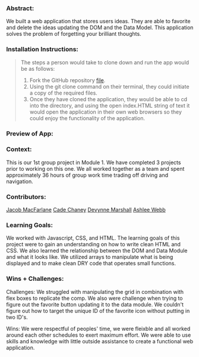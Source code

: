 ### Abstract:
We built a web application that stores users ideas. They are able to favorite and delete the ideas updating the DOM and the Data Model.
This application solves the problem of forgetting your brilliant thoughts.

### Installation Instructions:
> The steps a person would take to clone down and run the app would be as follows:
> 1. Fork the GitHub repository [file](https://github.com/AshleeAWebb/Ideabox).
> 2. Using the git clone command on their terminal, they could initiate a copy of the required files.
> 3. Once they have cloned the application, they would be able to cd into the directory, and using the open index.HTML string of text it would open the application in their own web browsers so they could enjoy the functionality of the application.

### Preview of App:


### Context:
This is our 1st group project in Module 1. We have completed 3 projects prior to working on this one. We all worked together as a team and spent approximately 36 hours of group work time trading off driving and navigation.

### Contributors:
[Jacob MacFarlane](https://www.linkedin.com/in/jacob-macfarlane-052593261/)
[Cade Chaney](https://www.linkedin.com/in/jonathan-chaney-a333ba235/)
[Devynne Marshall](https://www.linkedin.com/in/devynnemarshall/)
[Ashlee Webb](https://www.linkedin.com/in/ashlee-webb-0b592199/)

### Learning Goals:
We worked with Javascript, CSS, and HTML. The learning goals of this project were to gain an understanding on how to write clean HTML and CSS. We also learned the relationship between the DOM and Data Module and what it looks like. We utilized arrays to manipulate what is being displayed and to make clean DRY code that operates small functions.

### Wins + Challenges:
Challenges: We struggled with manipulating the grid in combination with flex boxes to replicate the comp. We also were challenge when trying to figure out the favorite button updating it to the data module. We couldn't figure out how to target the unique ID of the favorite icon without putting in two ID's.

Wins: We were respectful of peoples' time, we were fleixble and all worked around each other schedules to exert maximum effort. We were able to use skills and knowledge with little outside assistance to create a functional web application. 







